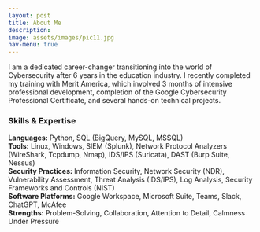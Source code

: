 ```yaml
---
layout: post
title: About Me
description: 
image: assets/images/pic11.jpg
nav-menu: true
---
```


I am a dedicated career-changer transitioning into the world of Cybersecurity after 6 years in the education industry. I recently completed my training with Merit America, which involved 3 months of intensive professional development, completion of the Google Cybersecurity Professional Certificate, and several hands-on technical projects.

<div>
  <h3>Skills & Expertise</h3>
    <strong>Languages:</strong> Python, SQL (BigQuery, MySQL, MSSQL) <br>
    <strong>Tools:</strong> Linux, Windows, SIEM (Splunk), Network Protocol Analyzers (WireShark, Tcpdump, Nmap), IDS/IPS (Suricata), DAST (Burp Suite, Nessus) <br>
    <strong>Security Practices:</strong> Information Security, Network Security (NDR), Vulnerability Assessment, Threat Analysis (IDS/IPS), Log Analysis, Security Frameworks and Controls (NIST) <br>
    <strong>Software Platforms:</strong> Google Workspace, Microsoft Suite, Teams, Slack, ChatGPT, McAfee <br>
    <strong>Strengths:</strong> Problem-Solving, Collaboration, Attention to Detail, Calmness Under Pressure
</div>
